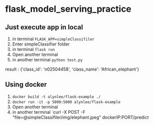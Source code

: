 # flask_model_serving_practice

## Just execute app in local
1. in terminal `FLASK_APP=simpleClassifiler`
2. Enter simpleClassifier folder
3. in terminal `flask run`
4. Open another terminal
5. in another terminal `python test.py`

result : {'class_id': 'n02504458', 'class_name': 'African_elephant'}

## Using docker 

1. `docker build -t alynlee/flask-example ./`
2. `docker run -it -p 5000:5000 alynlee/flask-example`
3. Open another terminal
4. in another terminal `curl -X POST -F "file=@simpleClassifiler/img/elephant.jpeg" dockerIP:PORT/predict
